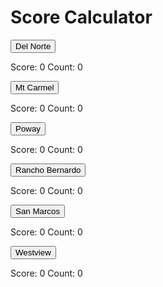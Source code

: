 # Score Calculator

<script>
var clicksDN = 0;
var clicksMC = 0;
var clicksPO = 0;
var clicksRB = 0;
var clicksSM = 0;
var clicksWV = 0;
var countDN = 0;
var countMC = 0;
var countPO = 0;
var countRB = 0;
var countSM = 0;
var countWV = 0;
var counter = 1;
function onClickDN() {
  clicksDN += counter;
  counter +=1;
  document.getElementById("clicksDN").innerHTML = clicksDN;
  countDN +=1;
  document.getElementById("countDN").innerHTML = countDN;
};
function onClickMC() {
  clicksMC += counter;
  counter +=1;
  document.getElementById("clicksMC").innerHTML = clicksMC;
  countMC +=1;
  document.getElementById("countMC").innerHTML = countMC;
};
function onClickPO() {
  clicksPO += counter;
  counter +=1;
  document.getElementById("clicksPO").innerHTML = clicksPO;
  countPO +=1;
  document.getElementById("countPO").innerHTML = countPO;
};
function onClickRB() {
  clicksRB += counter;
  counter +=1;
  document.getElementById("clicksRB").innerHTML = clicksRB;
  countRB +=1;
  document.getElementById("countRB").innerHTML = countRB;
};
function onClickSM() {
  clicksSM += counter;
  counter +=1;
  document.getElementById("clicksSM").innerHTML = clicksSM;
  countSM +=1;
  document.getElementById("countSM").innerHTML = countSM;
};
function onClickWV() {
  clicksWV += counter;
  counter +=1;
  document.getElementById("clicksWV").innerHTML = clicksWV;
  countWV +=1;
  document.getElementById("countDN").innerHTML = countWV;
};
</script>

<button type="button" onClick="onClickDN()">Del Norte</button>
<p>Score: <a id="clicksDN">0</a>  Count: <a id="countDN">0</a></p>

<button type="button" onClick="onClickMC()">Mt Carmel</button>
<p>Score: <a id="clicksMC">0</a>  Count: <a id="countMC">0</a></p>

<button type="button" onClick="onClickPO()">Poway</button>
<p>Score: <a id="clicksPO">0</a>  Count: <a id="countPO">0</a></p>

<button type="button" onClick="onClickRB()">Rancho Bernardo</button>
<p>Score: <a id="clicksRB">0</a>  Count: <a id="countRB">0</a></p>

<button type="button" onClick="onClickSM()">San Marcos</button>
<p>Score: <a id="clicksSM">0</a>  Count: <a id="countSM">0</a></p>

<button type="button" onClick="onClickWV()">Westview</button>
<p>Score: <a id="clicksWV">0</a>  Count: <a id="countWV">0</a></p>